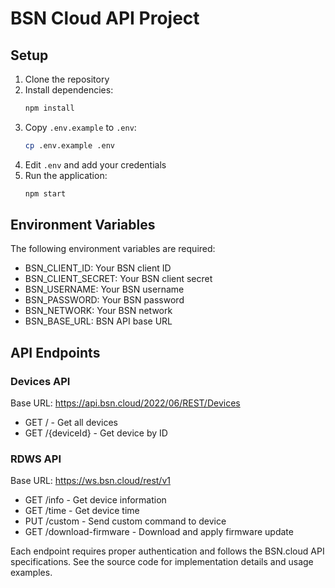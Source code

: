 # BSN Cloud API Project

## Setup

1. Clone the repository
2. Install dependencies:
   ```bash
   npm install
   ```
3. Copy `.env.example` to `.env`:
   ```bash
   cp .env.example .env
   ```
4. Edit `.env` and add your credentials
5. Run the application:
   ```bash
   npm start
   ```

## Environment Variables

The following environment variables are required:

- BSN_CLIENT_ID: Your BSN client ID
- BSN_CLIENT_SECRET: Your BSN client secret
- BSN_USERNAME: Your BSN username
- BSN_PASSWORD: Your BSN password
- BSN_NETWORK: Your BSN network
- BSN_BASE_URL: BSN API base URL

## API Endpoints

### Devices API

Base URL: https://api.bsn.cloud/2022/06/REST/Devices

- GET / - Get all devices
- GET /{deviceId} - Get device by ID

### RDWS API

Base URL: https://ws.bsn.cloud/rest/v1

- GET /info - Get device information
- GET /time - Get device time
- PUT /custom - Send custom command to device
- GET /download-firmware - Download and apply firmware update

Each endpoint requires proper authentication and follows the BSN.cloud API specifications. See the source code for implementation details and usage examples.
